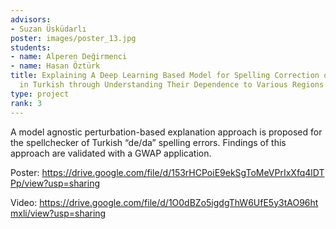 ```yaml
---
advisors:
- Suzan Üsküdarlı
poster: images/poster_13.jpg
students:
- name: Alperen Değirmenci
- name: Hasan Öztürk
title: Explaining A Deep Learning Based Model for Spelling Correction of "de/da" Clitics
  in Turkish through Understanding Their Dependence to Various Regions of A Sentence
type: project
rank: 3
---
```


A model agnostic perturbation-based explanation approach is proposed for the spellchecker of Turkish “de/da” spelling errors. Findings of this approach are validated with a GWAP application.


Poster: <https://drive.google.com/file/d/153rHCPoiE9ekSgToMeVPrIxXfq4lDTPp/view?usp=sharing>


Video: <https://drive.google.com/file/d/1O0dBZo5igdgThW6UfE5y3tAO96htmxli/view?usp=sharing>